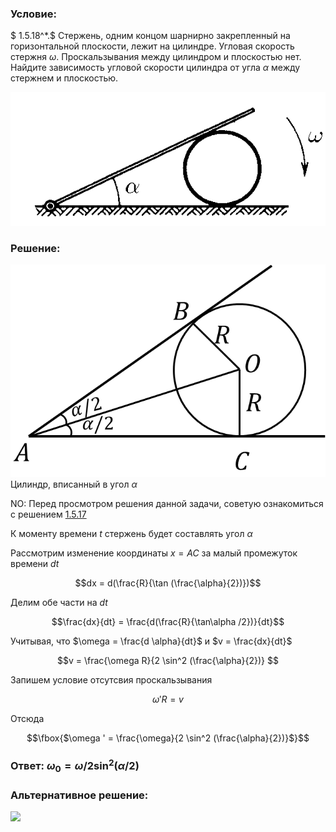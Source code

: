 ###  Условие: 

$ 1.5.18^*.$ Стержень, одним концом шарнирно закрепленный на горизонтальной плоскости, лежит на цилиндре. Угловая скорость стержня $\omega$. Проскальзывания между цилиндром и плоскостью нет. Найдите зависимость угловой скорости цилиндра от угла $\alpha$ между стержнем и плоскостью. 

![ К задаче 1.5.18 |571x242, 42%](../../img/1.5.18/statement.png)

###  Решение: 

![ Цилиндр, вписанный в угол $\alpha$ |685x462, 42%](../../img/1.5.18/draw.png)  Цилиндр, вписанный в угол $\alpha$ 

NO: Перед просмотром решения данной задачи, советую ознакомиться с решением [1.5.17](../1.5.17)

К моменту времени $t$ стержень будет составлять угол $\alpha$

Рассмотрим изменение координаты $x = AC$ за малый промежуток времени $dt$

$$dx = d(\frac{R}{\tan (\frac{\alpha}{2})})$$ 

Делим обе части на $dt$

$$\frac{dx}{dt} = \frac{d(\frac{R}{\tan\alpha /2})}{dt}$$ 

Учитывая, что $\omega = \frac{d \alpha}{dt}$ и $v = \frac{dx}{dt}$

$$v = \frac{\omega R}{2 \sin^2 (\frac{\alpha}{2})} $$ 

Запишем условие отсутсвия проскальзывания

$$\omega ' R = v$$ 

Отсюда

$$\fbox{$\omega ' = \frac{\omega}{2 \sin^2 (\frac{\alpha}{2})}$}$$ 

###  Ответ: $\omega_0 = \omega /2 \sin^2 (\alpha /2)$

###  Альтернативное решение: 

![](https://www.youtube.com/embed/Nq3q7h6CZrs)   

